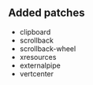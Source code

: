 ## Added patches

- clipboard
- scrollback
- scrollback-wheel
- xresources
- externalpipe
- vertcenter
